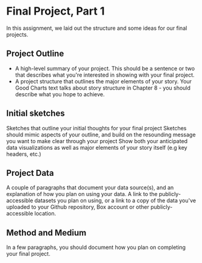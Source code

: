 # Final Project, Part 1
In this assignment, we laid out the structure and some ideas for our final projects.

## Project Outline
- A high-level summary of your project.  This should be a sentence or two that describes what you're interested in showing with your final project.
- A project structure that outlines the major elements of your story.  Your Good Charts text talks about story structure in Chapter 8 - you should describe what you hope to achieve.  

## Initial sketches
Sketches that outline your initial thoughts for your final project
Sketches should mimic aspects of your outline, and build on the resounding message you want to make clear through your project
Show both your anticipated data visualizations as well as major elements of your story itself (e.g key headers, etc.)

## Project Data
A couple of paragraphs that document your data source(s), and an explanation of how you plan on using your data. 
A link to the publicly-accessible datasets you plan on using, or a link to a copy of the data you've uploaded to your Github repository, Box account or other publicly-accessible location.

## Method and Medium
In a few paragraphs, you should document how you plan on completing your final project. 
